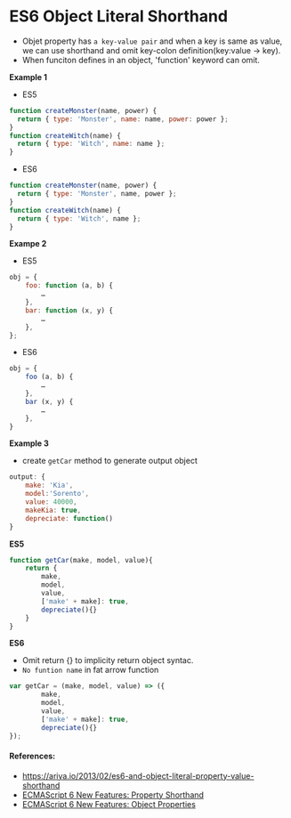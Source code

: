 # ES6 Object Literal Shorthand
 - Objet property has `a key-value pair` and when a key is same as value, we can use shorthand and omit key-colon definition(key:value -> key).
- When funciton defines in an object, 'function' keyword can omit.
 
**Example 1**
 - ES5

```js
function createMonster(name, power) {
  return { type: 'Monster', name: name, power: power };
}
function createWitch(name) {
  return { type: 'Witch', name: name };
}
```

 - ES6
```js
function createMonster(name, power) {
  return { type: 'Monster', name, power };
}
function createWitch(name) {
  return { type: 'Witch', name };
}
```

**Exampe 2**

 - ES5
```js
obj = {
    foo: function (a, b) {
        …
    },
    bar: function (x, y) {
        …
    },
};
```

 - ES6
```js
obj = {
    foo (a, b) {
        …
    },
    bar (x, y) {
        …
    },
}
```

**Example 3**
 - create `getCar` method to generate output object

```js
output: {
    make: 'Kia',
    model:'Sorento',
    value: 40000,
    makeKia: true,
    depreciate: function()
}
```
**ES5**
```js
function getCar(make, model, value){
    return {
        make,
        model,
        value,
        ['make' + make]: true,
        depreciate(){}
    }
}
```

**ES6**
- Omit return {} to implicity return object syntac.
- `No funtion name` in fat arrow function

```js
var getCar = (make, model, value) => ({
        make,
        model,
        value,
        ['make' + make]: true,
        depreciate(){}
});
```







#### References:
- https://ariya.io/2013/02/es6-and-object-literal-property-value-shorthand
- [ECMAScript 6 New Features: Property Shorthand ](http://es6-features.org/#PropertyShorthand)
- [ECMAScript 6 New Features: Object Properties](http://es6-features.org/#MethodProperties)

